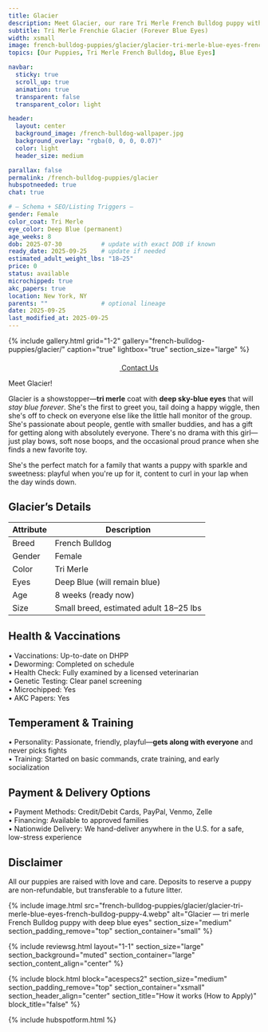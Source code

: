 ```yaml
---
title: Glacier
description: Meet Glacier, our rare Tri Merle French Bulldog puppy with deep blue eyes that will stay blue forever—friendly, passionate, and great with everyone.
subtitle: Tri Merle Frenchie Glacier (Forever Blue Eyes)
width: xsmall
image: french-bulldog-puppies/glacier/glacier-tri-merle-blue-eyes-french-bulldog-puppy-4.webp
topics: [Our Puppies, Tri Merle French Bulldog, Blue Eyes]

navbar:
  sticky: true
  scroll_up: true
  animation: true
  transparent: false
  transparent_color: light

header:
  layout: center
  background_image: /french-bulldog-wallpaper.jpg
  background_overlay: "rgba(0, 0, 0, 0.07)"
  color: light
  header_size: medium

parallax: false
permalink: /french-bulldog-puppies/glacier
hubspotneeded: true
chat: true

# — Schema + SEO/Listing Triggers —
gender: Female
color_coat: Tri Merle
eye_color: Deep Blue (permanent)
age_weeks: 8
dob: 2025-07-30           # update with exact DOB if known
ready_date: 2025-09-25    # update if needed
estimated_adult_weight_lbs: "18–25"
price: 0
status: available
microchipped: true
akc_papers: true
location: New York, NY
parents: ""               # optional lineage
date: 2025-09-25
last_modified_at: 2025-09-25
---
```


{% include gallery.html
grid="1-2"
gallery="french-bulldog-puppies/glacier/"
caption="true"
lightbox="true"
section_size="large"
%}

<center><a class="uk-button uk-button-danger uk-border-pill uk-button-xlarge my-border-rounded" href="tel:212-739-0182">
    <span data-uk-icon="phone" class="uk-icon">
        <svg width="20" height="20" viewBox="0 0 20 20" xmlns="http://www.w3.org/2000/svg"></svg>
    </span>
    Contact Us
</a></center>

Meet Glacier!

Glacier is a showstopper—**tri merle** coat with **deep sky-blue eyes** that will *stay blue forever*. She's the first to greet you, tail doing a happy wiggle, then she's off to check on everyone else like the little hall monitor of the group. She's passionate about people, gentle with smaller buddies, and has a gift for getting along with absolutely everyone. There's no drama with this girl—just play bows, soft nose boops, and the occasional proud prance when she finds a new favorite toy.

She's the perfect match for a family that wants a puppy with sparkle and sweetness: playful when you're up for it, content to curl in your lap when the day winds down.

## Glacier’s Details

| Attribute  | Description                               |
|-----------|-------------------------------------------|
| Breed     | French Bulldog                            |
| Gender    | Female                                    |
| Color     | Tri Merle                                 |
| Eyes      | Deep Blue (will remain blue)              |
| Age       | 8 weeks (ready now)                       |
| Size      | Small breed, estimated adult 18–25 lbs    |


## Health & Vaccinations

  • Vaccinations: Up-to-date on DHPP  
  • Deworming: Completed on schedule  
  • Health Check: Fully examined by a licensed veterinarian  
  • Genetic Testing: Clear panel screening  
  • Microchipped: Yes  
  • AKC Papers: Yes  

## Temperament & Training

  • Personality: Passionate, friendly, playful—**gets along with everyone** and never picks fights  
  • Training: Started on basic commands, crate training, and early socialization  

## Payment & Delivery Options

  • Payment Methods: Credit/Debit Cards, PayPal, Venmo, Zelle  
  • Financing: Available to approved families  
  • Nationwide Delivery: We hand-deliver anywhere in the U.S. for a safe, low-stress experience  

## Disclaimer

All our puppies are raised with love and care. Deposits to reserve a puppy are non-refundable, but transferable to a future litter.

{% include image.html
src="french-bulldog-puppies/glacier/glacier-tri-merle-blue-eyes-french-bulldog-puppy-4.webp"
alt="Glacier — tri merle French Bulldog puppy with deep blue eyes"
section_size="medium"
section_padding_remove="top"
section_container="small"
%}

{% include reviewsg.html
layout="1-1"
section_size="large"
section_background="muted"
section_container="large"
section_content_align="center"
%}

{% include block.html
block="acespecs2"
section_size="medium"
section_padding_remove="top"
section_container="xsmall"
section_header_align="center"
section_title="How it works (How to Apply)"
block_title="false"
%}

{% include hubspotform.html %}

<script type="application/ld+json">
{
  "@context": "https://schema.org/",
  "@type": "Product",
  "name": "Glacier - Tri Merle French Bulldog Puppy (Forever Blue Eyes)",
  "description": "Glacier is a rare tri merle French Bulldog puppy with deep blue eyes that will remain blue. Friendly, passionate, and great with everyone.",
  "image": [
    "https://ethicalfrenchie.com/assets/img/french-bulldog-puppies/glacier/glacier-tri-merle-blue-eyes-french-bulldog-puppy-1.webp",
    "https://ethicalfrenchie.com/assets/img/french-bulldog-puppies/glacier/glacier-tri-merle-blue-eyes-french-bulldog-puppy-2.webp",
    "https://ethicalfrenchie.com/assets/img/french-bulldog-puppies/glacier/glacier-tri-merle-blue-eyes-french-bulldog-puppy-3.webp",
    "https://ethicalfrenchie.com/assets/img/french-bulldog-puppies/glacier/glacier-tri-merle-blue-eyes-french-bulldog-puppy-4.webp"
  ],
  "sku": "glacier-2025",
  "brand": { "@type": "Organization", "name": "Ethical Frenchie" },
  "additionalProperty": [
    { "@type": "PropertyValue", "name": "Breed", "value": "French Bulldog" },
    { "@type": "PropertyValue", "name": "Gender", "value": "Female" },
    { "@type": "PropertyValue", "name": "Color/Coat", "value": "Tri Merle" },
    { "@type": "PropertyValue", "name": "Eye Color", "value": "Deep Blue (permanent)" },
    { "@type": "PropertyValue", "name": "Age", "value": "8 weeks" },
    { "@type": "PropertyValue", "name": "Estimated Adult Weight", "value": "18–25 lbs" },
    { "@type": "PropertyValue", "name": "Microchipped", "value": "Yes" },
    { "@type": "PropertyValue", "name": "AKC Papers", "value": "Yes" }
  ],
  "offers": {
    "@type": "Offer",
    "url": "https://ethicalfrenchie.com/french-bulldog-puppies/glacier",
    "priceCurrency": "USD",
    "price": "0",
    "availability": "https://schema.org/InStock"
  }
}
</script>
